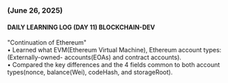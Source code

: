 ### (June 26, 2025)  
#### DAILY LEARNING LOG (DAY 11) BLOCKCHAIN-DEV  
"Continuation of Ethereum"  
• Learned what EVM(Ethereum Virtual Machine), Ethereum account types: (Externally-owned- accounts(EOAs) and contract accounts).  
• Compared the key differences and the 4 fields common to both account types(nonce, balance(Wei), codeHash, and storageRoot).
